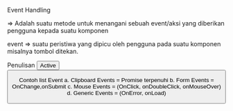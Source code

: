 Event Handling

=> Adalah suatu metode untuk menangani sebuah event/aksi yang diberikan pengguna kepada suatu komponen

event => suatu peristiwa yang dipicu oleh pengguna pada suatu komponen misalnya tombol ditekan.

Penulisan 
<button onClick = {this.active}>
Active
<button> 

Contoh list Event
a. Clipboard Events = Promise terpenuhi
b. Form Events = OnChange,onSubmit
c. Mouse Events = (OnClick, onDoubleClick, onMouseOver)
d. Generic Events = (OnError, onLoad)